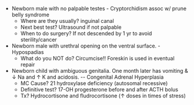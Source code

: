 - Newborn male with no palpable testes - Cryptorchidism assoc w/ prune belly syndrome
	- Where are they usually? inguinal canal
	- Next best test? Ultrasound if not palpable
	- When to do surgery? If not descended by 1 yr to avoid sterility/cancer
- Newborn male with urethral opening on the ventral surface. - Hypospadias
	- What do you NOT do? Circumcise!! Foreskin is used in eventual repair
- Newborn child with ambiguous genitalia. One month later has vomiting & ↓ Na and ↑ K and acidosis. -- Congenital Adrenal Hyperplasia
	- MC Cause? 21 hydroxylase deficiency (autosomal recessive)
	- Definitive test? 17-OH progesterone before and after ACTH bolus
	- Tx? Hydrocortisone and fludrocortisone (↑ doses in times of stress)